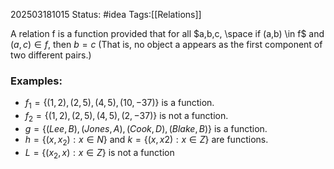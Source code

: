 202503181015
Status: #idea
Tags:[[Relations]]

A relation f is a function provided that
	for all $a,b,c, \space if (a,b) \in f$ and $(a,c) \in f,$ then $b=c$
(That is, no object a appears as the first component of two different pairs.)

### Examples:  
- $f_{1} = \{(1, 2), (2, 5), (4, 5), (10, −37)\}$ is a function.  
- $f_{2} = \{(1, 2), (2, 5), (4, 5), (2, −37)\}$ is not a function.  
- $g = \{(Lee, B), (Jones, A), (Cook, D), (Blake, B)\}$ is a function.  
- $h = \{(x, x_{2}) : x ∈ N\}$ and $k = \{(x, x2) : x ∈ Z\}$ are functions.  
- $L = \{(x_{2}, x) : x ∈ Z\}$ is not a function